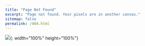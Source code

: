 ```yaml
---
title: "Page Not Found"
excerpt: "Page not found. Your pixels are in another canvas."
sitemap: false
permalink: /404.html
---
```


![](https://sdn014babulu.sch.id/wp-content/uploads/2021/02/404.png){: width="100%" height="100%"}

